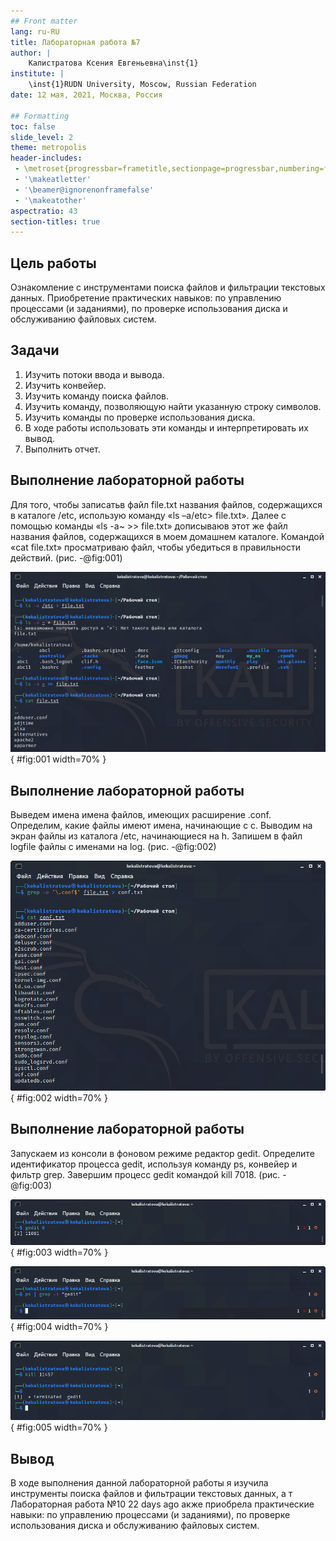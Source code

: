 ```yaml
---
## Front matter
lang: ru-RU
title: Лабораторная работа №7
author: |
	Калистратова Ксения Евгеньевна\inst{1}
institute: |
	\inst{1}RUDN University, Moscow, Russian Federation
date: 12 мая, 2021, Москва, Россия

## Formatting
toc: false
slide_level: 2
theme: metropolis
header-includes: 
 - \metroset{progressbar=frametitle,sectionpage=progressbar,numbering=fraction}
 - '\makeatletter'
 - '\beamer@ignorenonframefalse'
 - '\makeatother'
aspectratio: 43
section-titles: true
---
```


## Цель работы

Ознакомление  с  инструментами  поиска  файлов  и фильтрации текстовых данных. Приобретение практических навыков: по управлению процессами (и заданиями), по проверке использования диска и обслуживанию файловых систем.

## Задачи

1. Изучить потоки ввода и вывода.
2. Изучить конвейер.
3. Изучить команду поиска файлов.
4. Изучить команду, позволяющую найти указанную строку символов.
5. Изучить команды по проверке использования диска.
6. В ходе работы использовать эти команды и интерпретировать их вывод.
7. Выполнить отчет.

## Выполнение лабораторной работы

Для того, чтобы записатьв файл file.txt названия файлов, содержащихся в каталоге /etc, использую команду «ls –a/etc> file.txt». Далее с помощью команды «ls -a~ >> file.txt» дописываюв этот же файл названия файлов, содержащихся в моем домашнем каталоге. Командой «cat file.txt» просматриваю  файл,  чтобы  убедиться  в  правильности действий. (рис. -@fig:001) 

![Файл file.txt](image7/1.1.png) { #fig:001 width=70% }

## Выполнение лабораторной работы

Выведем имена имена файлов, имеющих расширение .conf. Определим, какие файлы имеют имена, начинающие с с. Выводим на экран файлы из каталога /etc, начинающиеся на h. Запишем в файл logfile файлы с именами на log. (рис. -@fig:002)

![Расширение .conf](image7/2.png) { #fig:002 width=70% }

## Выполнение лабораторной работы

Запускаем из консоли в фоновом режиме редактор gedit. Определите идентификатор процесса gedit, используя команду ps, конвейер и фильтр grep. Завершим процесс gedit командой kill 7018. (рис. -@fig:003)

![Редактор gedit](image7/10.png) { #fig:003 width=70% }

![Редактор gedit](image7/11.png) { #fig:004 width=70% }

![Редактор gedit](image7/13.png) { #fig:005 width=70% }

## Вывод

В  ходе  выполнения  данной  лабораторной  работы  я  изучила инструменты поиска файлов и фильтрации текстовых данных, а т
Лабораторная работа №10
22 days ago
акже приобрела  практические  навыки:  по  управлению  процессами  (и заданиями), по проверке использования диска и обслуживанию файловых систем.

